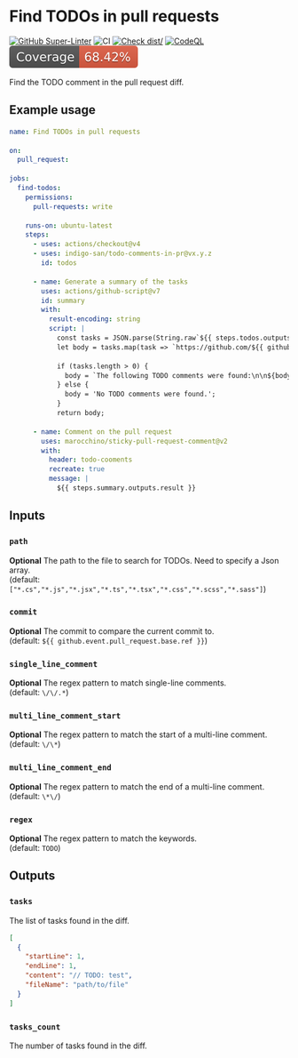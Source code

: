 # Find TODOs in pull requests

[![GitHub Super-Linter](https://github.com/indigo-san/todo-comments-in-pr/actions/workflows/linter.yml/badge.svg)](https://github.com/super-linter/super-linter)
![CI](https://github.com/indigo-san/todo-comments-in-pr/actions/workflows/ci.yml/badge.svg)
[![Check dist/](https://github.com/indigo-san/todo-comments-in-pr/actions/workflows/check-dist.yml/badge.svg)](https://github.com/indigo-san/todo-comments-in-pr/actions/workflows/check-dist.yml)
[![CodeQL](https://github.com/indigo-san/todo-comments-in-pr/actions/workflows/codeql-analysis.yml/badge.svg)](https://github.com/indigo-san/todo-comments-in-pr/actions/workflows/codeql-analysis.yml)
[![Coverage](./badges/coverage.svg)](./badges/coverage.svg)

Find the TODO comment in the pull request diff.

## Example usage

```yaml
name: Find TODOs in pull requests

on:
  pull_request:

jobs:
  find-todos:
    permissions:
      pull-requests: write

    runs-on: ubuntu-latest
    steps:
      - uses: actions/checkout@v4
      - uses: indigo-san/todo-comments-in-pr@vx.y.z
        id: todos

      - name: Generate a summary of the tasks
        uses: actions/github-script@v7
        id: summary
        with:
          result-encoding: string
          script: |
            const tasks = JSON.parse(String.raw`${{ steps.todos.outputs.tasks }}`);
            let body = tasks.map(task => `https://github.com/${{ github.repository }}/blob/${{ github.sha }}/${task.fileName}#L${task.startLine}-L${task.endLine}`).join('\n');

            if (tasks.length > 0) {
              body = `The following TODO comments were found:\n\n${body}`;
            } else {
              body = 'No TODO comments were found.';
            }
            return body;

      - name: Comment on the pull request
        uses: marocchino/sticky-pull-request-comment@v2
        with:
          header: todo-cooments
          recreate: true
          message: |
            ${{ steps.summary.outputs.result }}
```

## Inputs

### `path`

**Optional** The path to the file to search for TODOs. Need to specify a Json
array.  
(default: `["*.cs","*.js","*.jsx","*.ts","*.tsx","*.css","*.scss","*.sass"]`)

### `commit`

**Optional** The commit to compare the current commit to.  
(default: `${{ github.event.pull_request.base.ref }}`)

### `single_line_comment`

**Optional** The regex pattern to match single-line comments.  
(default: `\/\/.*`)

### `multi_line_comment_start`

**Optional** The regex pattern to match the start of a multi-line comment.  
(default: `\/\*`)

### `multi_line_comment_end`

**Optional** The regex pattern to match the end of a multi-line comment.  
(default: `\*\/`)

### `regex`

**Optional** The regex pattern to match the keywords.  
(default: `TODO`)

## Outputs

### `tasks`

The list of tasks found in the diff.

```json
[
  {
    "startLine": 1,
    "endLine": 1,
    "content": "// TODO: test",
    "fileName": "path/to/file"
  }
]
```

### `tasks_count`

The number of tasks found in the diff.
